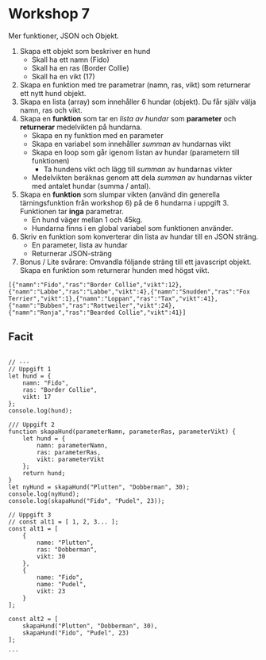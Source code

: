 # Workshop 7

Mer funktioner, JSON och Objekt.

1. Skapa ett objekt som beskriver en hund
   - Skall ha ett namn (Fido)
   - Skall ha en ras (Border Collie)
   - Skall ha en vikt (17)
2. Skapa en funktion med tre parametrar (namn, ras, vikt) som returnerar ett nytt hund objekt.
3. Skapa en lista (array) som innehåller 6 hundar (objekt). Du får själv välja namn, ras och vikt. 
4. Skapa en **funktion** som tar en *lista av hundar* som **parameter** och **returnerar** medelvikten på hundarna.
    - Skapa en ny funktion med en parameter
    - Skapa en variabel som innehåller *summan* av hundarnas vikt
    - Skapa en loop som går igenom listan av hundar (parametern till funktionen)
        - Ta hundens vikt och lägg till *summan* av hundarnas vikter
    - Medelvikten beräknas genom att dela *summan* av hundarnas vikter med antalet hundar (summa / antal).
5. Skapa en **funktion** som slumpar vikten (använd din generella tärningsfunktion från workshop 6) på de 6 hundarna i uppgift 3. Funktionen tar **inga** parametrar.
   - En hund väger mellan 1 och 45kg.
   - Hundarna finns i en global variabel som funktionen använder.
6. Skriv en funktion som konverterar din lista av hundar till en JSON sträng.
    - En parameter, lista av hundar
    - Returnerar JSON-sträng
7. Bonus / Lite svårare: Omvandla följande sträng till ett javascript objekt. Skapa en funktion som returnerar hunden med högst vikt.

```
[{"namn":"Fido","ras":"Border Collie","vikt":12},{"namn":"Labbe","ras":"Labbe","vikt":4},{"namn":"Snudden","ras":"Fox Terrier","vikt":1},{"namn":"Loppan","ras":"Tax","vikt":41},{"namn":"Bubben","ras":"Rottweiler","vikt":24},{"namn":"Ronja","ras":"Bearded Collie","vikt":41}]
```


## Facit

````

// --- 
// Uppgift 1
let hund = {
    namn: "Fido",
    ras: "Border Collie",
    vikt: 17
};
console.log(hund);

/// Uppgift 2
function skapaHund(parameterNamn, parameterRas, parameterVikt) {
    let hund = {
        namn: parameterNamn,
        ras: parameterRas,
        vikt: parameterVikt
    };
    return hund;
}
let nyHund = skapaHund("Plutten", "Dobberman", 30);
console.log(nyHund);
console.log(skapaHund("Fido", "Pudel", 23));

// Uppgift 3
// const alt1 = [ 1, 2, 3... ];
const alt1 = [
    {
        name: "Plutten",
        ras: "Dobberman",
        vikt: 30
    },
    {
        name: "Fido",
        name: "Pudel",
        vikt: 23
    }
];

const alt2 = [
    skapaHund("Plutten", "Dobberman", 30),
    skapaHund("Fido", "Pudel", 23)
];

```